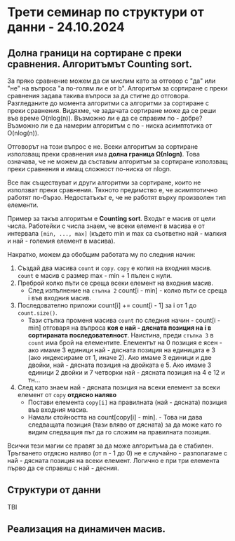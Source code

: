 # Трети семинар по структури от данни - 24.10.2024

## Долна граници на сортиране с преки сравнения. Алгоритъмът Counting sort.
За пряко сравнение можем да си мислим като за отговор с "да" или "не" на въпроса "а по-голям ли е от b". Алгоритъм за сортиране с преки сравнения задава такива въпроси за да стигне до отговора. Разгледаните до момента алгоритми са алгоритми за сортиране с преки сравнения. Видяхме, че задачата сортиране може да се реши във време O(nlog(n)). Възможно ли е да се справим по - добре? Възможно ли е да намерим алгоритъм с по - ниска асимптотика от O(nlog(n)).

Отговорът на този въпрос е не. Всеки алгоритъм за сортиране използващ преки сравнения има **долна граница Ω(nlogn)**. Това означава, че не можем да съставим алгоритъм за сортиране използващ преки сравнения и имащ сложност по-ниска от nlogn.

Все пак съществуват и други алгоритми за сортиране, които не използват преки сравнения. Тяхното предимство е, че асимптотично работят по-бързо. Недостатъкът е, че не работят върху произволен тип елементи.

Пример за такъв алгоритъм е **Counting sort**. Входът е масив от цели числа. Работейки с числа знаем, че всеки елемент в масива е от интервала `[min, ..., max]` (където min и max са съответно най - малкия и най - големия елемент в масива).

Накратко, можем да обобщим работата му по следния начин:
1. Създай два масива `count` и `copy`. `copy` е копия на входния масив. `count` е масив с размер max - min + 1 пълен с нули.
2. Преброй колко пъти се среща всеки елемент на входния масив.
    * След изпълнение на `стъпка 2` count[i - min] - колко пъти се среща i във входния масив.
3. Последователно приложи count[i] += count[i - 1] за i от 1 до `count.size()`.
    * Тази стъпка променя масива `count` по следния начин - count[i - min] отговаря на въпроса **коя е най - дясната позиция на i в сортираната последователност**. Наистина, преди `стъпка 3` в `count` има брой на елементите. Елементът на 0 позиция е ясен - ако имаме 3 единици най - дясната позиция на единицата е 3 (ако индексираме от 1, иначе 2). Ако имаме 3 единици и две двойки, най - дясната позиция на двойката е 5. Ако имаме 3 единици 2 двойки и 7 четворки най - дясната позиция на 4 е 12 и тн...
4. След като знаем най - дясната позиция на всеки елемент за всеки елемент от `copy` **отдясно наляво**
    * Постави елемента `copy[i]` на правилната (най - дясната) позиция във входния масив.
    * Намали стойността на count[copy[i] - min]. - Това ни дава следващата позиция (тази вляво от дясната) за да може като го видим следващия път да го сложим на правилната позиция.

Всички тези магии се правят за да може алгоритъма да е стабилен. Тръгването отдясно наляво (от n - 1 до 0) не е случайно - разполагаме с най - дясната позиция на всеки елемент. Логично е при три елемента първо да се справиш с най - десния.

## Структури от данни
TBI

## Реализация на динамичен масив.